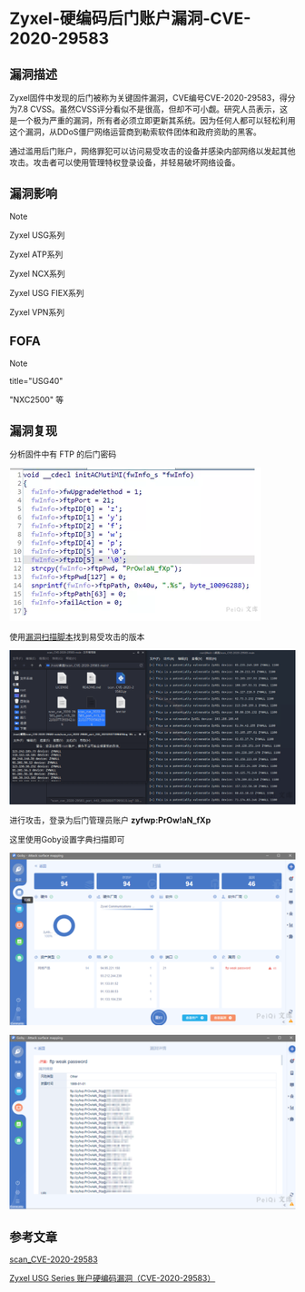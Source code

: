 # Zyxel-硬编码后门账户漏洞-CVE-2020-29583

## 漏洞描述

Zyxel固件中发现的后门被称为关键固件漏洞，CVE编号CVE-2020-29583，得分为7.8 CVSS。虽然CVSS评分看似不是很高，但却不可小觑。研究人员表示，这是一个极为严重的漏洞，所有者必须立即更新其系统。因为任何人都可以轻松利用这个漏洞，从DDoS僵尸网络运营商到勒索软件团体和政府资助的黑客。

通过滥用后门账户，网络罪犯可以访问易受攻击的设备并感染内部网络以发起其他攻击。攻击者可以使用管理特权登录设备，并轻易破坏网络设备。

## 漏洞影响

> [!NOTE]
>
> Zyxel USG系列
>
> Zyxel ATP系列
>
> Zyxel NCX系列
>
> Zyxel USG FIEX系列
>
> Zyxel VPN系列

##  FOFA

> [!NOTE]
>
> title="USG40" 
>
> "NXC2500" 等

## 漏洞复现

分析固件中有 FTP 的后门密码

![](Zyxel-硬编码后门账户漏洞-CVE-2020-29583.assets/1627363618860658.jpg)

使用[漏洞扫描脚本](https://github.com/2d4d/scan_CVE-2020-29583)找到易受攻击的版本

![](Zyxel-硬编码后门账户漏洞-CVE-2020-29583.assets/16273636192567081.jpg)

进行攻击，登录为后门管理员账户 **zyfwp:PrOw!aN_fXp**

这里使用Goby设置字典扫描即可

![](Zyxel-硬编码后门账户漏洞-CVE-2020-29583.assets/16273636195171041.jpg)

![](Zyxel-硬编码后门账户漏洞-CVE-2020-29583.assets/1627363619814155.jpg)

## 参考文章

[scan_CVE-2020-29583](https://github.com/2d4d/scan_CVE-2020-29583)

[Zyxel USG Series 账户硬编码漏洞（CVE-2020-29583）](https://www.seebug.org/vuldb/ssvid-99089)